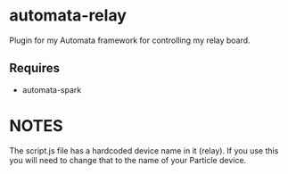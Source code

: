 # automata-relay
Plugin for my Automata framework for controlling my relay board.

## Requires
* automata-spark
  
# NOTES

The script.js file has a hardcoded device name in it (relay). If you use this you will need to change that to the name of your Particle device.
